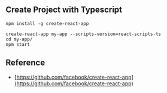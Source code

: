 ## Create Project with Typescript

```
npm install -g create-react-app

create-react-app my-app --scripts-version=react-scripts-ts
cd my-app/
npm start
```


## Reference
* [https://github.com/facebook/create-react-app](https://github.com/facebook/create-react-app)
